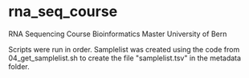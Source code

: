 # rna_seq_course
RNA Sequencing Course Bioinformatics Master University of Bern

Scripts were run in order.
Samplelist was created using the code from 04_get_samplelist.sh to create the file "samplelist.tsv" in the metadata folder.